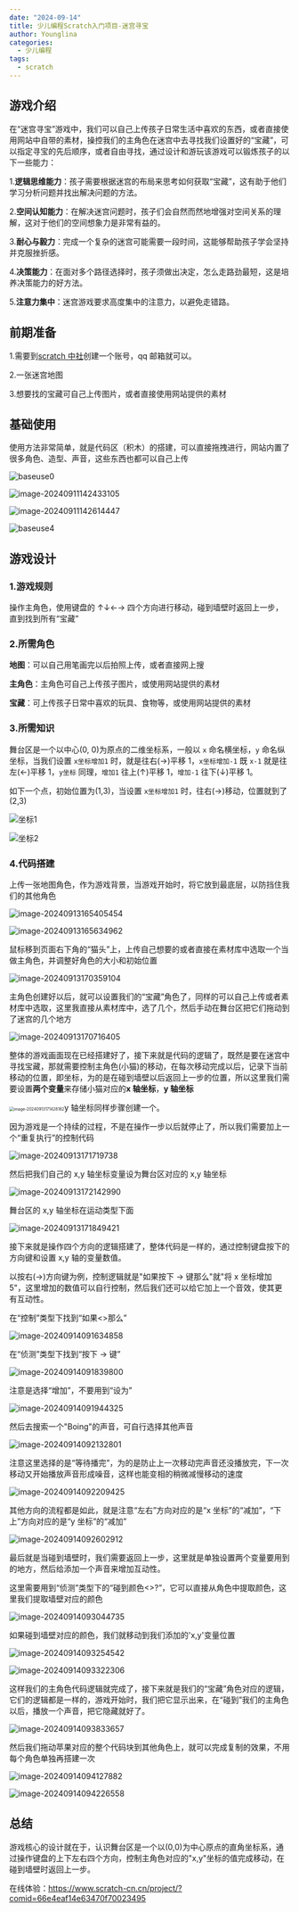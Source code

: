 ```yaml
---
date: "2024-09-14"
title: 少儿编程Scratch入门项目-迷宫寻宝
author: Younglina
categories:
  - 少儿编程
tags:
  - scratch
---
```


## 游戏介绍

在“迷宫寻宝”游戏中，我们可以自己上传孩子日常生活中喜欢的东西，或者直接使用网站中自带的素材，操控我们的主角色在迷宫中去寻找我们设置好的“宝藏”，可以指定寻宝的先后顺序，或者自由寻找，通过设计和游玩该游戏可以锻炼孩子的以下一些能力：

1.**逻辑思维能力**：孩子需要根据迷宫的布局来思考如何获取“宝藏”，这有助于他们学习分析问题并找出解决问题的方法。

2.**空间认知能力**：在解决迷宫问题时，孩子们会自然而然地增强对空间关系的理解，这对于他们的空间想象力是非常有益的。

3.**耐心与毅力**：完成一个复杂的迷宫可能需要一段时间，这能够帮助孩子学会坚持并克服挫折感。

4.**决策能力**：在面对多个路径选择时，孩子须做出决定，怎么走路劲最短，这是培养决策能力的好方法。

5.**注意力集中**：迷宫游戏要求高度集中的注意力，以避免走错路。

## 前期准备

1.需要到[scratch 中社](https://www.scratch-cn.cn/)创建一个账号，qq 邮箱就可以。

2.一张迷宫地图

3.想要找的宝藏可自己上传图片，或者直接使用网站提供的素材

## 基础使用

使用方法非常简单，就是代码区（积木）的搭建，可以直接拖拽进行，网站内置了很多角色、造型、声音，这些东西也都可以自己上传

![baseuse0](https://gitee.com/Younglina/imags/raw/master/scratch/baseuse0.png)

![image-20240911142433105](https://gitee.com/Younglina/imags/raw/master/scratch/baseuse2.png)

![image-20240911142614447](https://gitee.com/Younglina/imags/raw/master/scratch/baseuse3.png)

![baseuse4](https://gitee.com/Younglina/imags/raw/master/scratch/baseuse4.jpg)

## 游戏设计

### 1.游戏规则

操作主角色，使用键盘的 ↑↓←→ 四个方向进行移动，碰到墙壁时返回上一步，直到找到所有“宝藏”

### 2.所需角色

**地图**：可以自己用笔画完以后拍照上传，或者直接网上搜

**主角色**：主角色可自己上传孩子图片，或使用网站提供的素材

**宝藏**：可上传孩子日常中喜欢的玩具、食物等，或使用网站提供的素材

### 3.所需知识

舞台区是一个以中心(0, 0)为原点的二维坐标系，一般以 `x` 命名横坐标，`y` 命名纵坐标，当我们设置 `x坐标增加1` 时，就是往右(→)平移 1，`x坐标增加-1` 既 `x-1` 就是往左(←)平移 1，`y坐标` 同理，`增加1` 往上(↑)平移 1，`增加-1` 往下(↓)平移 1。

如下一个点，初始位置为(1,3)，当设置 `x坐标增加1` 时，往右(→)移动，位置就到了(2,3)

![坐标1](https://gitee.com/Younglina/imags/raw/master/scratch/坐标1.jpg)

![坐标2](https://gitee.com/Younglina/imags/raw/master/scratch/坐标2.jpg)

### 4.代码搭建

上传一张地图角色，作为游戏背景，当游戏开始时，将它放到最底层，以防挡住我们的其他角色

![image-20240913165405454](https://gitee.com/Younglina/imags/raw/master/scratch/image-20240913165405454.png)

![image-20240913165634962](https://gitee.com/Younglina/imags/raw/master/scratch/image-20240913165634962.png)

鼠标移到页面右下角的“猫头”上，上传自己想要的或者直接在素材库中选取一个当做主角色，并调整好角色的大小和初始位置

![image-20240913170359104](https://gitee.com/Younglina/imags/raw/master/scratch/image-20240913170359104.png)

主角色创建好以后，就可以设置我们的“宝藏”角色了，同样的可以自己上传或者素材库中选取，这里我直接从素材库中，选了几个，然后手动在舞台区把它们拖动到了迷宫的几个地方

![image-20240913170716405](https://gitee.com/Younglina/imags/raw/master/scratch/image-20240913170716405.png)

整体的游戏画面现在已经搭建好了，接下来就是代码的逻辑了，既然是要在迷宫中寻找宝藏，那就需要控制主角色(小猫)的移动，在每次移动完成以后，记录下当前移动的位置，即坐标，为的是在碰到墙壁以后返回上一步的位置，所以这里我们需要设置**两个变量**来存储小猫对应的**x 轴坐标**，**y 轴坐标**

<img src="https://gitee.com/Younglina/imags/raw/master/scratch/image-20240913171428182.png" alt="image-20240913171428182" style="zoom:50%;" />y 轴坐标同样步骤创建一个。

因为游戏是一个持续的过程，不是在操作一步以后就停止了，所以我们需要加上一个“重复执行”的控制代码

![image-20240913171719738](https://gitee.com/Younglina/imags/raw/master/scratch/image-20240913171719738.png)

然后把我们自己的 x,y 轴坐标变量设为舞台区对应的 x,y 轴坐标

![image-20240913172142990](https://gitee.com/Younglina/imags/raw/master/scratch/image-20240913172142990.png)

舞台区的 x,y 轴坐标在运动类型下面

![image-20240913171849421](https://gitee.com/Younglina/imags/raw/master/scratch/image-20240913171849421.png)

接下来就是操作四个方向的逻辑搭建了，整体代码是一样的，通过控制键盘按下的方向键和设置 x,y 轴的变量数值。

以按右(→)方向键为例，控制逻辑就是"如果按下 → 键那么"就"将 x 坐标增加 5"，这里增加的数值可以自行控制，然后我们还可以给它加上一个音效，使其更有互动性。

在“控制”类型下找到“如果<>那么”

![image-20240914091634858](https://gitee.com/Younglina/imags/raw/master/scratch/image-20240914091634858.png)

在“侦测”类型下找到“按下 → 键”

![image-20240914091839800](https://gitee.com/Younglina/imags/raw/master/scratch/image-20240914091839800.png)

注意是选择“增加”，不要用到“设为”

![image-20240914091944325](https://gitee.com/Younglina/imags/raw/master/scratch/image-20240914091944325.png)

然后去搜索一个"Boing"的声音，可自行选择其他声音

![image-20240914092132801](https://gitee.com/Younglina/imags/raw/master/scratch/image-20240914092132801.png)

注意这里选择的是“等待播完”，为的是防止上一次移动完声音还没播放完，下一次移动又开始播放声音形成噪音，这样也能变相的稍微减慢移动的速度

![image-20240914092209425](https://gitee.com/Younglina/imags/raw/master/scratch/image-20240914092209425.png)

其他方向的流程都是如此，就是注意“左右”方向对应的是“x 坐标”的“减加”，“下上”方向对应的是“y 坐标”的“减加”

![image-20240914092602912](https://gitee.com/Younglina/imags/raw/master/scratch/image-20240914092602912.png)

最后就是当碰到墙壁时，我们需要返回上一步，这里就是单独设置两个变量要用到的地方，然后给添加一个声音来增加互动性。

这里需要用到“侦测”类型下的“碰到颜色<>?”，它可以直接从角色中提取颜色，这里我们提取墙壁对应的颜色

![image-20240914093044735](https://gitee.com/Younglina/imags/raw/master/scratch/image-20240914093044735.png)

如果碰到墙壁对应的颜色，我们就移动到我们添加的'x,y'变量位置

![image-20240914093254542](https://gitee.com/Younglina/imags/raw/master/scratch/image-20240914093254542.png)

![image-20240914093322306](https://gitee.com/Younglina/imags/raw/master/scratch/image-20240914093322306.png)

这样我们的主角色代码逻辑就完成了，接下来就是我们的“宝藏”角色对应的逻辑，它们的逻辑都是一样的，游戏开始时，我们把它显示出来，在“碰到”我们的主角色以后，播放一个声音，把它隐藏就好了。

![image-20240914093833657](https://gitee.com/Younglina/imags/raw/master/scratch/image-20240914093833657.png)

然后我们拖动苹果对应的整个代码块到其他角色上，就可以完成复制的效果，不用每个角色单独再搭建一次

![image-20240914094127882](https://gitee.com/Younglina/imags/raw/master/scratch/image-20240914094127882.png)

![image-20240914094226558](https://gitee.com/Younglina/imags/raw/master/scratch/image-20240914094226558.png)

## 总结

游戏核心的设计就在于，认识舞台区是一个以(0,0)为中心原点的直角坐标系，通过操作键盘的上下左右四个方向，控制主角色对应的"x,y"坐标的值完成移动，在碰到墙壁时返回上一步。

在线体验：https://www.scratch-cn.cn/project/?comid=66e4eaf14e63470f70023495
